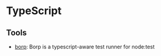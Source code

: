# TypeScript

## Tools

- [borp](https://github.com/mcollina/borp): Borp is a typescript-aware test
runner for node:test
